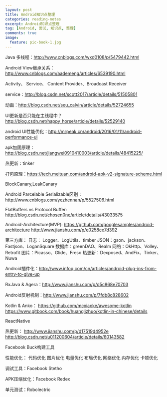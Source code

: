 ```yaml
---
layout: post
title: Android知识点整理
categories: reading-notes
excerpt: Android知识点整理
tag: [Android, 面试, 知识点, 整理]
comments: true
image:
  feature: pic-book-1.jpg
---
```


Java 多线程：http://www.cnblogs.com/wxd0108/p/5479442.html

Android View继承关系：http://www.cnblogs.com/aademeng/articles/6539190.html

Activity、 Service、 Content Provider、Broadcast Receiver

service：http://blog.csdn.net/scott2017/article/details/51505801

动画：http://blog.csdn.net/seu_calvin/article/details/52724655

UI更新是否只能在主线程中？http://blog.csdn.net/happy_horse/article/details/52529140

android UI性能优化：http://mrpeak.cn/android/2016/01/11/android-performance-ui

apk加固原理：http://blog.csdn.net/jiangwei0910410003/article/details/48415225/

热更新：tinker

打包原理：https://tech.meituan.com/android-apk-v2-signature-scheme.html

BlockCanary,LeakCanary

Android Parcelable Serializable区别：http://www.cnblogs.com/yezhennan/p/5527506.html

FlatBuffers vs Protocol Buffer: http://blog.csdn.net/chosen0ne/article/details/43033575

Android-Architecture(MVP):
 https://github.com/googlesamples/android-architecture
http://www.jianshu.com/p/e0258ce7d392

第三方库：
日志： Logger、LogUtils、timber
JSON：gson、jackson、Fastjson、LoganSquare
数据库：greenDAO、Realm
网络：OkHttp、Volley、Retrofit
图片：Picasso、Glide、Freso
热更新：Dexposed、AndFix、Tinker、Nuwa

Android插件化：http://www.infoq.com/cn/articles/android-plug-ins-from-entry-to-give-up

RxJava & Agera：http://www.jianshu.com/p/d5c868e70703

Android反射机制：http://www.jianshu.com/p/7fdb8c828602

Kotlin & Anko：
https://github.com/mcxiaoke/awesome-kotlin
https://www.gitbook.com/book/huanglizhuo/kotlin-in-chinese/details

ReactNative

热更新：
http://www.jianshu.com/p/d17519d4952e
http://blog.csdn.net/u011200604/article/details/60143582

Facebook Buck构建工具

性能优化：
代码优化
图片优化
电量优化
布局优化
网络优化
内存优化
卡顿优化

调试工具：Facebook Stetho

APK压缩优化：Facebook Redex

单元测试：Robolectric


